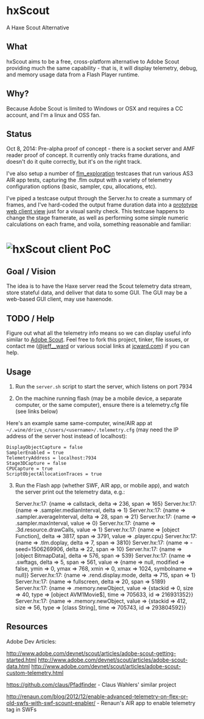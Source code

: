 hxScout
=======

A Haxe Scout Alternative

What
----
hxScout aims to be a free, cross-platform alternative to Adobe Scout providing
much the same capability - that is, it will display telemetry, debug, and memory
usage data from a Flash Player runtime.

Why?
----
Because Adobe Scout is limited to Windows or OSX and requires a CC account,
and I'm a linux and OSS fan.

Status
------
Oct 8, 2014: Pre-alpha proof of concept - there is a socket server and AMF reader proof
of concept. It currently only tracks frame durations, and doesn't do it
quite correctly, but it's on the right track.

I've also setup a number of [flm_exploration](tree/master/flm_exploration) testcases
that run various AS3 AIR app tests, capturing the .flm output with a variety of telemetry
configuration options (basic, sampler, cpu, allocations, etc).

I've piped a testcase output through the Server.hx to create a summary of
frames, and I've hard-coded the output frame duration data into a [prototype web client
view](tree/master/client) just for a visual sanity check.  This testcase happens to change the stage
framerate, as well as performing some simple numeric calculations on each frame,
and voila, something reasonable and familiar:

# ![hxScout client PoC](https://raw.githubusercontent.com/jcward/hxScout/master/screenshots/client_sanity.png)

Goal / Vision
-------------
The idea is to have the Haxe server read the Scout telemetry data stream,
store stateful data, and deliver that data to some GUI. The GUI may be a
web-based GUI client, may use haxenode.

TODO / Help
-----------
Figure out what all the telemetry info means so we can display useful
info similar to [Adobe Scout](http://wwwimages.adobe.com/content/dam/Adobe/en/devnet/flashruntimes/adobe-scout-getting-started/adobe-scout-getting-started-fig10.png).  Feel free to fork this project, tinker, file issues, 
or contact me ([@jeff__ward](https://twitter.com/jeff__ward) or various social links at [jcward.com](http://jcward.com/)) if you can help.

Usage
-----
1) Run the `server.sh` script to start the server, which listens on port 7934

2) On the machine running flash (may be a mobile device, a separate computer,
or the same computer), ensure there is a telemetry.cfg file (see links below)

Here's an example same same-computer, wine/AIR app at `~/.wine/drive_c/users/<username>/.telemetry.cfg` (may need the IP address of the server host instead of localhost):

    DisplayObjectCapture = false
    SamplerEnabled = true
    TelemetryAddress = localhost:7934
    Stage3DCapture = false
    CPUCapture = true
    ScriptObjectAllocationTraces = true

3) Run the Flash app (whether SWF, AIR app, or mobile app), and watch the
server print out the telemetry data, e.g.:

    Server.hx:17: {name => callstack, delta => 236, span => 165}
    Server.hx:17: {name => .sampler.medianInterval, delta => 1}
    Server.hx:17: {name => .sampler.averageInterval, delta => 28, span => 21}
    Server.hx:17: {name => .sampler.maxInterval, value => 0}
    Server.hx:17: {name => .3d.resource.drawCalls, value => 1}
    Server.hx:17: {name => [object Function], delta => 3817, span => 3791, value => .player.cpu}
    Server.hx:17: {name => .tlm.doplay, delta => 7, span => 3810}
    Server.hx:17: {name =>  - seed=1506269906, delta => 22, span => 10}
    Server.hx:17: {name => [object BitmapData], delta => 576, span => 539}
    Server.hx:17: {name => .swftags, delta => 5, span => 561, value => {name => null, modified => false, ymin => 0, ymax => 768, xmin => 0, xmax => 1024, symbolname => null}}
    Server.hx:17: {name => .rend.display.mode, delta => 715, span => 1}
    Server.hx:17: {name => fullscreen, delta => 20, span => 5189}
    Server.hx:17: {name => .memory.newObject, value => {stackid => 0, size => 40, type => [object AVM1Movie$], time => 705633, id => 216931352}}
    Server.hx:17: {name => .memory.newObject, value => {stackid => 412, size => 56, type => [class String], time => 705743, id => 293804592}}

Resources
---------

Adobe Dev Articles:

http://www.adobe.com/devnet/scout/articles/adobe-scout-getting-started.html
http://www.adobe.com/devnet/scout/articles/adobe-scout-data.html
http://www.adobe.com/devnet/scout/articles/adobe-scout-custom-telemetry.html

https://github.com/claus/Pfadfinder - Claus Wahlers' similar project

http://renaun.com/blog/2012/12/enable-advanced-telemetry-on-flex-or-old-swfs-with-swf-scount-enabler/ - Renaun's AIR app to enable telemetry tag in SWFs
